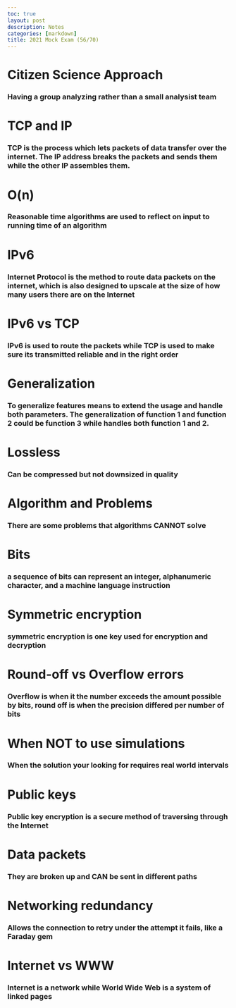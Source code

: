 ```yaml
---
toc: true
layout: post
description: Notes
categories: [markdown]
title: 2021 Mock Exam (56/70)
---
```


# Citizen Science Approach
### Having a group analyzing rather than a small analysist team

# TCP and IP
### TCP is the process which lets packets of data transfer over the internet. The IP address breaks the packets and sends them while the other IP assembles them.

# O(n)
### Reasonable time algorithms are used to reflect on input to running time of an algorithm

# IPv6
### Internet Protocol is the method to route data packets on the internet, which is also designed to upscale at the size of how many users there are on the Internet

# IPv6 vs TCP
### IPv6 is used to route the packets while TCP is used to make sure its transmitted reliable and in the right order

# Generalization
### To generalize features means to extend the usage and handle both parameters. The generalization of function 1 and function 2 could be function 3 while handles both function 1 and 2.

# Lossless
### Can be compressed but not downsized in quality

# Algorithm and Problems
### There are some problems that algorithms CANNOT solve

# Bits
### a sequence of bits can represent an integer, alphanumeric character, and a machine language instruction

# Symmetric encryption
### symmetric encryption is one key used for encryption and decryption

# Round-off vs Overflow errors
### Overflow is when it the number exceeds the amount possible by bits, round off is when the precision differed per number of bits

# When NOT to use simulations
### When the solution your looking for requires real world intervals

# Public keys
### Public key encryption is a secure method of traversing through the Internet

# Data packets
### They are broken up and CAN be sent in different paths

# Networking redundancy
### Allows the connection to retry under the attempt it fails, like a Faraday gem

# Internet vs WWW
### Internet is a network while World Wide Web is a system of linked pages